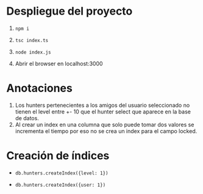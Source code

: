 # Despliegue del proyecto

1. <pre><code>npm i</code></pre>
2. <pre><code>tsc index.ts</code></pre>
3. <pre><code>node index.js</code></pre>
4. Abrir el browser en localhost:3000

# Anotaciones

1. Los hunters pertenecientes a los amigos del usuario seleccionado no tienen el level entre +- 10 que el hunter select que aparece en la base de datos.
2. Al crear un index en una columna que solo puede tomar dos valores se incrementa el tiempo por eso no se crea un index para el campo locked.

# Creación de índices

-   <pre><code>db.hunters.createIndex({level: 1})</code></pre>
-   <pre><code>db.hunters.createIndex({user: 1})</code></pre>
